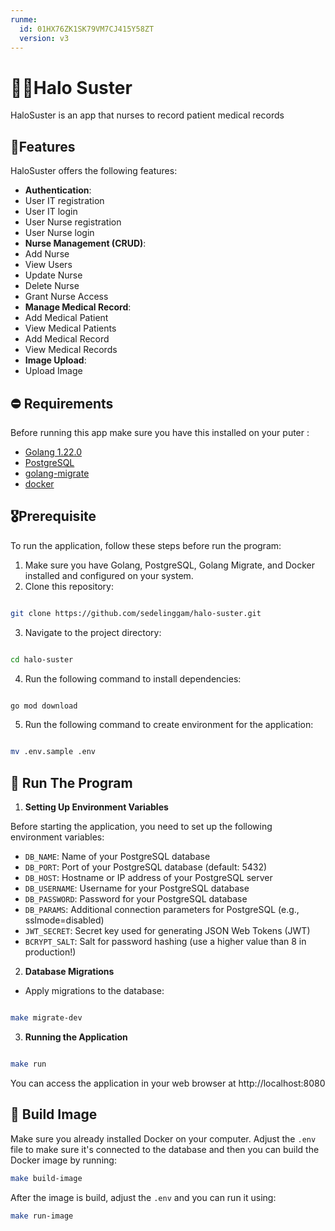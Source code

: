 ```yaml
---
runme:
  id: 01HX76ZK1SK79VM7CJ415Y58ZT
  version: v3
---
```


# 👩‍⚕️Halo Suster

HaloSuster is an app that nurses to record patient medical records

## 🌟Features

HaloSuster offers the following features:

- **Authentication**:
- User IT registration
- User IT login
- User Nurse registration
- User Nurse login
- **Nurse Management (CRUD)**:
- Add Nurse
- View Users
- Update Nurse
- Delete Nurse
- Grant Nurse Access
- **Manage Medical Record**:
- Add Medical Patient
- View Medical Patients
- Add Medical Record
- View Medical Records
- **Image Upload**:
- Upload Image

## ⛔️ Requirements

Before running this app make sure you have this installed on your puter :

- [Golang 1.22.0](https://go.dev/dl/)
- [PostgreSQL](https://www.postgresql.org/download/)
- [golang-migrate](https://github.com/golang-migrate/migrate)
- [docker](https://docs.docker.com/engine/install/ubuntu/)

## 🎖Prerequisite

To run the application, follow these steps before run the program:

1. Make sure you have Golang, PostgreSQL, Golang Migrate, and Docker installed and configured on your system.
2. Clone this repository:

```bash {"id":"01HXBJ7XEECXDYSM92BBJFY4V5"}

git clone https://github.com/sedelinggam/halo-suster.git

```

3. Navigate to the project directory:

```bash {"id":"01HXBJ7XEECXDYSM92BC18F9P1"}

cd halo-suster

```

4. Run the following command to install dependencies:

```bash {"id":"01HXBJ7XEECXDYSM92BDDP7D4A"}

go mod download

```

5. Run the following command to create environment for the application:

```bash {"id":"01HXBJ7XEECXDYSM92BG3X43GZ"}

mv .env.sample .env

```

## 🚀 Run The Program

1. **Setting Up Environment Variables**

Before starting the application, you need to set up the following environment variables:

- `DB_NAME`: Name of your PostgreSQL database
- `DB_PORT`: Port of your PostgreSQL database (default: 5432)
- `DB_HOST`: Hostname or IP address of your PostgreSQL server
- `DB_USERNAME`: Username for your PostgreSQL database
- `DB_PASSWORD`: Password for your PostgreSQL database
- `DB_PARAMS`: Additional connection parameters for PostgreSQL (e.g., sslmode=disabled)
- `JWT_SECRET`: Secret key used for generating JSON Web Tokens (JWT)
- `BCRYPT_SALT`: Salt for password hashing (use a higher value than 8 in production!)

2. **Database Migrations**

- Apply migrations to the database:

```bash {"id":"01HXBJ7XEECXDYSM92BKBXS47Z"}

make migrate-dev

```

3. **Running the Application**

```bash {"id":"01HXBJ7XEECXDYSM92BNS4FSD8"}

make run

```

You can access the application in your web browser at http://localhost:8080

## 🐋 Build Image

Make sure you already installed Docker on your computer.
Adjust the `.env` file to make sure it's connected to the database and then you can build the Docker image by running:
```bash
make build-image
```

After the image is build, adjust the `.env` and you can run it using:
```bash
make run-image
```